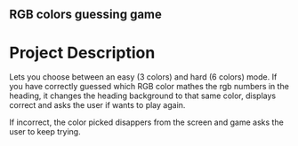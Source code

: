 ## RGB colors guessing game
 
# Project Description

Lets you choose between an easy (3 colors) and hard (6 colors) mode. If you have correctly guessed which RGB color mathes the rgb numbers in the heading, it changes the heading background to that same color, displays correct and asks the user if wants to play again.

If incorrect, the color picked disappers from the screen and game asks the user to keep trying.
